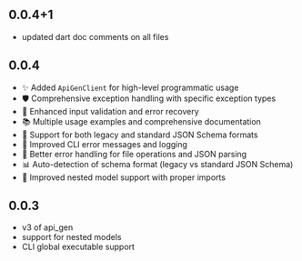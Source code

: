## 0.0.4+1

- updated dart doc comments on all files

## 0.0.4

- ✨ Added `ApiGenClient` for high-level programmatic usage
- 🛡️ Comprehensive exception handling with specific exception types
- 🔧 Enhanced input validation and error recovery
- 📚 Multiple usage examples and comprehensive documentation
- 🚀 Support for both legacy and standard JSON Schema formats
- 📝 Improved CLI error messages and logging
- 🎯 Better error handling for file operations and JSON parsing
- 📊 Auto-detection of schema format (legacy vs standard JSON Schema)
- 🔗 Improved nested model support with proper imports

## 0.0.3

- v3 of api_gen
- support for nested models
- CLI global executable support
